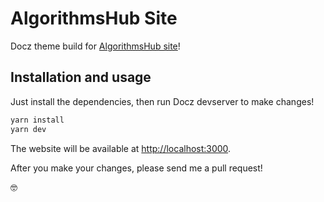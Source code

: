 # AlgorithmsHub Site

Docz theme build for [AlgorithmsHub site](https://algorithmshub.github.io)!

## Installation and usage

Just install the dependencies, then run Docz devserver to make changes!

```bash
yarn install
yarn dev
```

The website will be available at [http://localhost:3000](http://localhost:3000).

After you make your changes, please send me a pull request!

🤓
